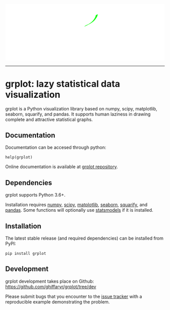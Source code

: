 <img src="grplot/doc/logo/grlogo_white.svg"><br>

--------------------------------------

grplot: lazy statistical data visualization
=======================================

grplot is a Python visualization library based on numpy, scipy, matplotlib, seaborn, squarify, and pandas. It supports human laziness in drawing complete and attractive statistical graphs.


Documentation
-------------

Documentation can be accesed through python:

	help(grplot)

Online documentation is available at [grplot repository](https://github.com/ghiffaryr/grplot).


Dependencies
------------

grplot supports Python 3.6+.

Installation requires [numpy](https://numpy.org), [scipy](https://www.scipy.org), [matplotlib](https://matplotlib.org), [seaborn](https://seaborn.pydata.org), [squarify](https://github.com/laserson/squarify), and [pandas](https://pandas.pydata.org). Some functions will optionally use [statsmodels](https://www.statsmodels.org) if it is installed.


Installation
------------

The latest stable release (and required dependencies) can be installed from PyPI:

    pip install grplot


Development
-----------

grplot development takes place on Github: https://github.com/ghiffaryr/grplot/tree/dev

Please submit bugs that you encounter to the [issue tracker](https://github.com/ghiffaryr/grplot/issues) with a reproducible example demonstrating the problem.

